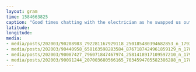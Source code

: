 ```yaml
---
layout: gram
time: 1584663825
caption: "Good times chatting with the electrician as he swapped us out with a new \"net meter.\"\n\nNow, when the solar panels are producing more power than we are using, the meter goes BACKWARD! When we are using more than we are producing, it goes FOWARD. We only pay for our net energy usage. ⚡️⚡️⚡️\n\n#pdxbeehive"
latitude: 
longitude: 
media:
- media/posts/202003/90208983_792281167929118_250185480394682853_n_17938730629346589.jpg
- media/posts/202003/90440958_658163598283584_8767187424961859129_n_17844650162045489.jpg
- media/posts/202003/90087427_796071847467974_2581418917109597210_n_17938409413350132.jpg
- media/posts/202003/90091244_207003680566165_7034594705582386288_n_17847131927008072.jpg
---
```

